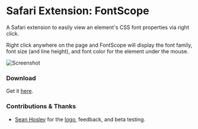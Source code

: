# Safari Extension: FontScope

A Safari extension to easily view an element's CSS font properties via right click.

Right click anywhere on the page and FontScope will display the font family, font size (and line height), and font color for the element under the mouse.

![Screenshot](https://raw.github.com/phallstrom/SafariFontScope/master/screenshot.png)

### Download

Get it [here](https://safari-extensions.apple.com/details/?id=com.pjkh.fontscope-B5Z467B8T6).

### Contributions & Thanks

- [Sean Hosley](https://github.com/sfhosley) for the [logo](https://raw.github.com/phallstrom/SafariFontScope/master/FontScope.safariextension/icon.png), feedback, and beta testing.
